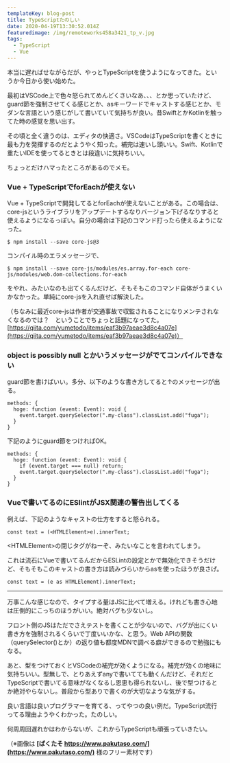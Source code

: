 ```yaml
---
templateKey: blog-post
title: TypeScriptたのしい
date: 2020-04-19T13:30:52.014Z
featuredimage: /img/remoteworks458a3421_tp_v.jpg
tags:
  - TypeScript
  - Vue
---
```

本当に遅ればせながらだが、やっとTypeScriptを使うようになってきた。というか今日から使い始めた。

最初はVSCode上で色々怒られてめんどくさいなあ、、、とか思っていたけど、guard節を強制させてくる感じとか、asキーワードでキャストする感じとか、モダンな言語という感じがして書いていて気持ちが良い。昔SwiftとかKotlinを触ってた時の感覚を思い出す。

その頃と全く違うのは、エディタの快適さ。VSCodeはTypeScriptを書くときに最も力を発揮するのだとようやく知った。補完は速いし頭いい。Swift、Kotlinで重たいIDEを使ってるときとは段違いに気持ちいい。

ちょっとだけハマったところがあるのでメモ。

### Vue + TypeScriptでforEachが使えない

Vue + TypeScriptで開発してるとforEachが使えないことがある。この場合は、core-jsというライブラリをアップデートするなりバージョン下げるなりすると使えるようになるっぽい。自分の場合は下記のコマンド打ったら使えるようになった。

```
$ npm install --save core-js@3
```

コンパイル時のエラメッセージで、

```
$ npm install --save core-js/modules/es.array.for-each core-js/modules/web.dom-collections.for-each
```
をやれ、みたいなのも出てくるんだけど、そもそもこのコマンド自体がうまくいかなかった。単純にcore-jsを入れ直せば解決した。

（ちなみに最近core-jsは作者が交通事故で収監されることになりメンテされなくなるのでは？　ということでちょっと話題になってた。[https://qiita.com/yumetodo/items/eaf3b97aeae3d8c4a07e](https://qiita.com/yumetodo/items/eaf3b97aeae3d8c4a07e)）

### object is possibly null とかいうメッセージがでてコンパイルできない

guard節を書けばいい。多分、以下のような書き方してると↑のメッセージが出る。

```
methods: {
  hoge: function (event: Event): void {
    event.target.querySelector(".my-class").classList.add("fuga");
  }
}
```

下記のようにguard節をつければOK。

```
methods: {
  hoge: function (event: Event): void {
    if (event.target === null) return;
    event.target.querySelector(".my-class").classList.add("fuga");
  }
}
```

### Vueで書いてるのにESlintがJSX関連の警告出してくる

例えば、下記のようなキャストの仕方をすると怒られる。

```
const text = (<HTMLElement>e).innerText;
```

\<HTMLElement\>の閉じタグがねーぞ、みたいなことを言われてしまう。

これは流石にVueで書いてるんだからESLintの設定とかで無効化できそうだけど、そもそもこのキャストの書き方は読みづらいからasを使ったほうが良さげ。

```
const text = (e as HTMLElement).innerText;
```

---

万事こんな感じなので、タイプする量はJSに比べて増える。けれども書き心地は圧倒的にこっちのほうがいい。絶対バグも少ないし。

フロント側のJSはただでさえテストを書くことが少ないので、バグが出にくい書き方を強制されるくらいで丁度いいかな、と思う。Web APIの関数（querySelector()とか）の返り値も都度MDNで調べる癖ができるので勉強にもなる。

あと、型をつけておくとVSCodeの補完が効くようになる。補完が効くの地味に気持ちいい。型無しで、とりあえずanyで書いてても動くんだけど、それだとTypeScriptで書いてる意味がなくなるし恩恵も得られないし、後で型つけるとか絶対やらないし。普段から型ありで書くのが大切なような気がする。

良い言語は良いプログラマーを育てる、ってやつの良い例だ。TypeScript流行ってる理由ようやくわかった。たのしい。

何周周回遅れかはわからないが、これからTypeScriptも頑張っていきたい。

（※画像は __[ぱくたそ https://www.pakutaso.com/](https://www.pakutaso.com/)__ 様のフリー素材です）